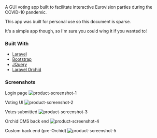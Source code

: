 A GUI voting app built to facilitate interactive Eurovision parties during the COVID-10 pandemic.

This app was built for personal use so this document is sparse.

It's a simple app though, so I'm sure you could wing it if you wanted to!

### Built With

* [Laravel](https://laravel.com)
* [Bootstrap](https://getbootstrap.com)
* [JQuery](https://jquery.com)
* [Laravel Orchid](https://orchid.software/en/)

### Screenshots
Login page
![product-screenshot-1][product-screenshot-1]

Voting UI
![product-screenshot-2][product-screenshot-2]

Votes submitted
![product-screenshot-3][product-screenshot-3]

Orchid CMS back end
![product-screenshot-4][product-screenshot-4]

Custom back end (pre-Orchid)
![product-screenshot-5][product-screenshot-5]

[product-screenshot-1]: readme_images/screenshots_290421/1_eurovision-app-login-page.png
[product-screenshot-2]: readme_images/screenshots_290421/2_eurovision-app-voting-in-progress.png
[product-screenshot-3]: readme_images/screenshots_290421/3_eurovision-app-voting-complete.png
[product-screenshot-4]: readme_images/screenshots_290421/4_eurovision-app-back-end.png
[product-screenshot-5]: readme_images/screenshots_290421/5_eurovision-app-back-end-2.png
